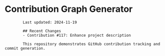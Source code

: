 # Contribution Graph Generator
            
            Last updated: 2024-11-19
            
            ## Recent Changes
            - Contribution #117: Enhance project description
            
            This repository demonstrates GitHub contribution tracking and commit generation.
        